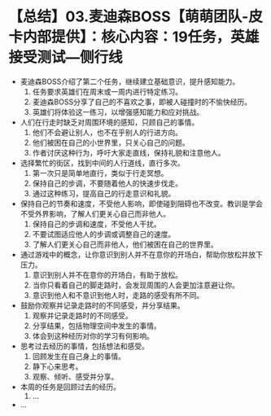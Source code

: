 # 【总结】03.麦迪森BOSS【萌萌团队-皮卡内部提供】：核心内容：19任务，英雄接受测试—侧行线

-   麦迪森BOSS介绍了第二个任务，继续建立基础意识，提升感知能力。
    1.  任务要求英雄们在周末或一周内进行特定练习。
    2.  麦迪森BOSS分享了自己的不喜欢之事，即被人碰撞时的不愉快经历。
    3.  英雄们将体验这一练习，以增强感知能力和应对挑战。
-   人们在行走时缺乏对周围环境的感知，只顾自己的事情。
    1.  他们不会避让别人，也不在乎别人的行进方向。
    2.  他们被困在自己的小世界里，只关心自己的问题。
    3.  作者讨厌这种行为，呼吁大家走直线，保持礼貌和注意他人。
-   选择繁忙的街区，找到中间的人行道线，直行多次。
    1.  第一次只是简单地直行，类似于行走冥想。
    2.  保持自己的步调，不要随着他人的快速步伐走。
    3.  通过这种练习，提高自己的行走意识和礼貌。
-   保持自己的节奏和速度，不受他人影响，即使碰到阻碍也不改变。教训是学会不受外界影响，了解人们更关心自己而非他人。
    1.  保持自己的步调和速度，不受他人干扰。
    2.  不要试图适应他人的步调或调整自己的速度。
    3.  了解人们更关心自己而非他人，他们被困在自己的世界里。
-   通过游戏中的概念，让你意识到别人并不在意你的开场白，帮助你放松并放下压力。
    1.  意识到别人并不在意你的开场白，有助于放松。
    2.  当你只看着自己的脚走路时，会发现周围的人会更加注意避让你。
    3.  意识到他人和不意识到他人时，走路的感受有所不同。
-   鼓励你观察并记录走路时的不同感受，并分享结果。
    1.  观察并记录走路时的不同感受。
    2.  分享结果，包括物理空间中发生的事情。
    3.  体会到这种经历对你的学习有何影响。
-   思考过去经历的事情，包括想法和感受。
    1.  回顾发生在自己身上的事情。
    2.  静下心来思考。
    3.  观察、倾听、感受并分享。
-   本周的任务是回顾过去的经历。
    1.  ...
-   ...